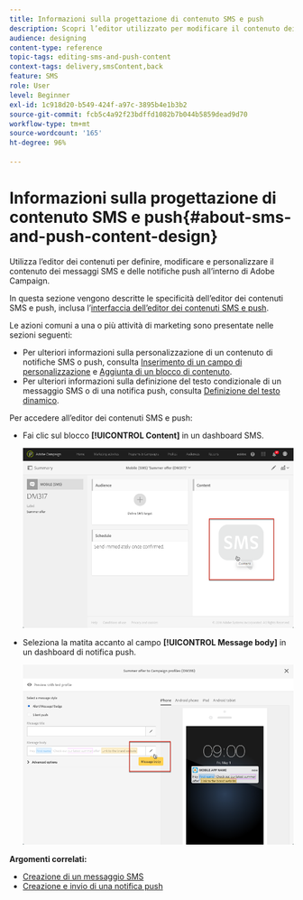```yaml
---
title: Informazioni sulla progettazione di contenuto SMS e push
description: Scopri l’editor utilizzato per modificare il contenuto dei messaggi SMS e delle notifiche push all’interno di Adobe Campaign.
audience: designing
content-type: reference
topic-tags: editing-sms-and-push-content
context-tags: delivery,smsContent,back
feature: SMS
role: User
level: Beginner
exl-id: 1c918d20-b549-424f-a97c-3895b4e1b3b2
source-git-commit: fcb5c4a92f23bdffd1082b7b044b5859dead9d70
workflow-type: tm+mt
source-wordcount: '165'
ht-degree: 96%

---
```


# Informazioni sulla progettazione di contenuto SMS e push{#about-sms-and-push-content-design}

Utilizza l’editor dei contenuti per definire, modificare e personalizzare il contenuto dei messaggi SMS e delle notifiche push all’interno di Adobe Campaign.

In questa sezione vengono descritte le specificità dell’editor dei contenuti SMS e push, inclusa l’[interfaccia dell’editor dei contenuti SMS e push](../../channels/using/sms-and-push-content-editor-interface.md).

Le azioni comuni a una o più attività di marketing sono presentate nelle sezioni seguenti:

* Per ulteriori informazioni sulla personalizzazione di un contenuto di notifiche SMS o push, consulta [Inserimento di un campo di personalizzazione](../../designing/using/personalization.md#inserting-a-personalization-field) e [Aggiunta di un blocco di contenuto](../../designing/using/personalization.md#adding-a-content-block).
* Per ulteriori informazioni sulla definizione del testo condizionale di un messaggio SMS o di una notifica push, consulta [Definizione del testo dinamico](../../channels/using/defining-dynamic-text.md).

Per accedere all’editor dei contenuti SMS e push:

* Fai clic sul blocco **[!UICONTROL Content]** in un dashboard SMS.

  ![](assets/des_sms_content.png)

* Seleziona la matita accanto al campo **[!UICONTROL Message body]** in un dashboard di notifica push.

  ![](assets/des_push_body.png)

**Argomenti correlati:**

* [Creazione di un messaggio SMS](../../channels/using/creating-an-sms-message.md)
* [Creazione e invio di una notifica push](../../channels/using/preparing-and-sending-a-push-notification.md)
